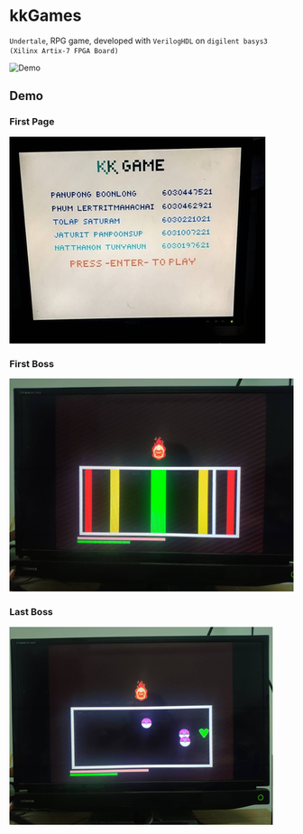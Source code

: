 # kkGames
`Undertale`, RPG game, developed with `VerilogHDL` on `digilent basys3 (Xilinx Artix-7 FPGA Board)`

![Demo](demo/demo.gif)

## Demo

### First Page
![First](demo/start.png)

### First Boss
![First_Boss](demo/boss_1.png)

### Last Boss
![Second_Boss](demo/boss_2.png)

